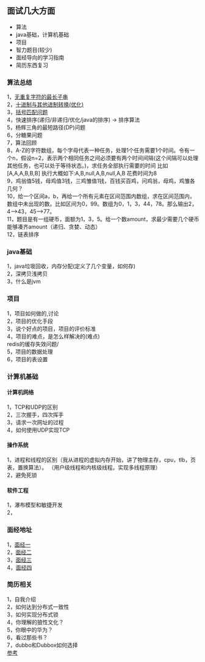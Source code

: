 ## 面试几大方面
- 算法
- java基础，计算机基础
- 项目
- 智力题目(较少)
- 面经导向的学习指南
- 简历东西复习

### 算法总结
1，[无重复字符的最长子串](https://blog.csdn.net/zzzzlei123123123/article/details/101675331)  
2，[十进制与其他进制转换(优化)](https://blog.csdn.net/zzzzlei123123123/article/details/100833174)  
3，[括号匹配问题](https://blog.csdn.net/zzzzlei123123123/article/details/101700317)  
4，快速排序(递归/非递归/优化/java的排序) -> 排序算法  
5，杨辉三角的最短路径(DP)问题  
6，分糖果问题  
7，算法回顾  
8，A-Z的字符数组，每个字母代表一种任务，处理1个任务需要1个时间。令有一个n，假设n=2，表示两个相同任务之间必须要有两个时间间隔(这个间隔可以处理其他任务，也可以处于等待状态。)，求任务全部执行需要的时间
比如[A,A,A,B,B,B]
执行大概如下:A,B,null,A,B,null,A,B
花费时间为8  
9，鸡翁值5钱，母鸡值3钱，三鸡雏值1钱，百钱买百鸡，问鸡翁，母鸡，鸡雏各几何？  
10，给一个区间a，b，再给一个所有元素在区间范围内数组，求在区间范围内，数组中未出现的数。比如区间为0，99。数组为0，1，3，44，78。那么输出2，4—>43，45—>77。  
11，题目是有一组硬币，面额为1，3，5。给一个数amount，求最少需要几个硬币能够凑齐amount（递归、贪婪、动态）  
12，链表排序

### java基础
1，java垃圾回收，内存分配(定义了几个变量，如何存)  
2，深拷贝浅拷贝  
3，什么是jvm

### 项目
1，项目如何做的,讨论  
2，项目的优化手段  
3，说个好点的项目，项目的评价标准  
4，项目的难点，是怎么样解决的(难点)  
redis的缓存失效问题/  
5，项目的数据处理  
6，项目的表设置

### 计算机基础
#### 计算机网络
1，TCP和UDP的区别  
2，三次握手，四次挥手  
3，请求一次网址的过程   
4，如何使用UDP实现TCP
#### 操作系统
1，进程和线程的区别（我从进程的虚拟内存开始，讲了物理主存，cpu，tlb，页表，置换算法）。 （用户级线程和内核级线程。实现多线程原理）   
2，避免死锁
#### 软件工程
1，瀑布模型和敏捷开发  
2，

### 面经地址
1，[面经一](https://www.nowcoder.com/discuss/287566?type=2&order=0&pos=4&page=1)  
2，[面经二](https://www.nowcoder.com/discuss/265824?type=2&order=0&pos=6&page=1)  
3，[面经三](https://www.nowcoder.com/discuss/287218?type=2&order=0&pos=8&page=0)  
4，[面经四](https://www.nowcoder.com/discuss/277910?type=2&order=0&pos=11&page=1)  

### 简历相关
1，自我介绍  
2，如何达到分布式一致性  
3，如何实现分布式锁  
4，你理解的狼性文化？  
5，你眼中的华为？  
6，看过那些书？  
7，dubbo和Dubbox如何选择  
[参考](https://blog.csdn.net/qq_38765404/article/details/78615572)